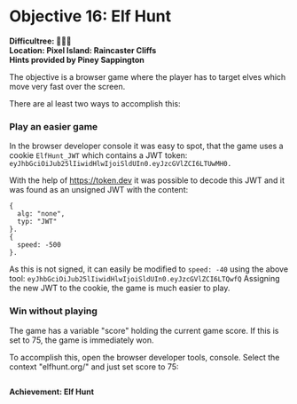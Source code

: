 # Objective 16: Elf Hunt
**Difficultree: 🎄🎄🎄**  
**Location: Pixel Island: Raincaster Cliffs**  
**Hints provided by Piney Sappington**

The objective is a browser game where the player has to target elves which move very fast over the screen.

There are al least two ways to accomplish this:

### Play an easier game
In the browser developer console it was easy to spot, that the game uses a cookie `ElfHunt_JWT` which contains a JWT token:
`eyJhbGciOiJub25lIiwidHlwIjoiSldUIn0.eyJzcGVlZCI6LTUwMH0.`

With the help of https://token.dev it was possible to decode this JWT and it was found as an unsigned JWT with the content:
```
{
  alg: "none",
  typ: "JWT"
}.
{
  speed: -500
}.
```
As this is not signed, it can easily be modified to `speed: -40` using the above tool:
`eyJhbGciOiJub25lIiwidHlwIjoiSldUIn0.eyJzcGVlZCI6LTQwfQ`
Assigning the new JWT to the cookie, the game is much easier to play.

### Win without playing
The game has a variable "score" holding the current game score.
If this is set to 75, the game is immediately won.

To accomplish this, open the browser developer tools, console.
Select the context "elfhunt.org/" and just set score to 75:
```
```



**Achievement: Elf Hunt**
<!--stackedit_data:
eyJoaXN0b3J5IjpbLTE2Njc3MTU4NTgsLTIwMTAxOTI2M119
-->